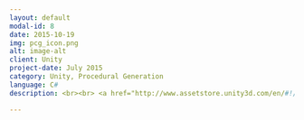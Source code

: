 ```yaml
---
layout: default
modal-id: 8
date: 2015-10-19
img: pcg_icon.png
alt: image-alt
client: Unity
project-date: July 2015
category: Unity, Procedural Generation 
language: C# 
description: <br><br> <a href="http://www.assetstore.unity3d.com/en/#!/content/37572"> Unity Store </a>

---
```


